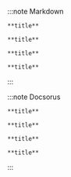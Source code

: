 :::note Markdown

    **title**
    
    **title**

    **title**
    
    **title**

:::

:::note Docsorus

    **title**
    
    **title**

    **title**
    
    **title**

:::
